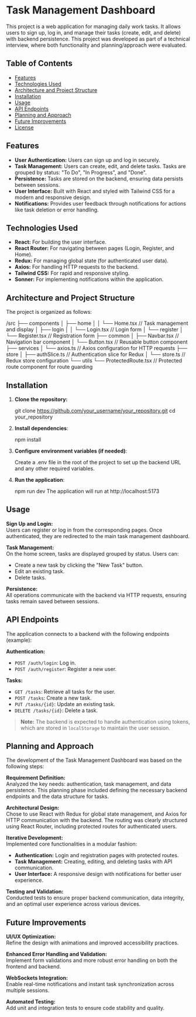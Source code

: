 # Task Management Dashboard

This project is a web application for managing daily work tasks. It allows users to sign up, log in, and manage their tasks (create, edit, and delete) with backend persistence. This project was developed as part of a technical interview, where both functionality and planning/approach were evaluated.

## Table of Contents

- [Features](#features)
- [Technologies Used](#technologies-used)
- [Architecture and Project Structure](#architecture-and-project-structure)
- [Installation](#installation)
- [Usage](#usage)
- [API Endpoints](#api-endpoints)
- [Planning and Approach](#planning-and-approach)
- [Future Improvements](#future-improvements)
- [License](#license)

## Features

- **User Authentication:** Users can sign up and log in securely.
- **Task Management:** Users can create, edit, and delete tasks. Tasks are grouped by status: "To Do", "In Progress", and "Done".
- **Persistence:** Tasks are stored on the backend, ensuring data persists between sessions.
- **User Interface:** Built with React and styled with Tailwind CSS for a modern and responsive design.
- **Notifications:** Provides user feedback through notifications for actions like task deletion or error handling.

## Technologies Used

- **React:** For building the user interface.
- **React Router:** For navigating between pages (Login, Register, and Home).
- **Redux:** For managing global state (for authenticated user data).
- **Axios:** For handling HTTP requests to the backend.
- **Tailwind CSS:** For rapid and responsive styling.
- **Sonner:** For implementing notifications within the application.

## Architecture and Project Structure

The project is organized as follows:

/src
 ├── components
 │   ├── home
 │   │   └── Home.tsx          // Task management and display
 │   ├── login
 │   │   └── Login.tsx         // Login form
 │   └── register
 │       └── Register.tsx      // Registration form
 ├── common
 │   ├── Navbar.tsx            // Navigation bar component
 │   └── Button.tsx            // Reusable button component
 ├── services
 │   └── axios.ts              // Axios configuration for HTTP requests
 ├── store
 │   ├── authSlice.ts          // Authentication slice for Redux
 │   └── store.ts              // Redux store configuration
 └── utils
     └── ProtectedRoute.tsx    // Protected route component for route guarding

## Installation

1. **Clone the repository:**

   git clone https://github.com/your_username/your_repository.git
   cd your_repository

2. **Install dependencies**:

   npm install

3. **Configure environment variables (if needed)**:

   Create a .env file in the root of the project to set up the backend URL and any other required variables.

4. **Run the application**:

   npm run dev
  The application will run at http://localhost:5173

## Usage

**Sign Up and Login:**  
Users can register or log in from the corresponding pages. Once authenticated, they are redirected to the main task management dashboard.

**Task Management:**  
On the home screen, tasks are displayed grouped by status. Users can:
- Create a new task by clicking the "New Task" button.
- Edit an existing task.
- Delete tasks.

**Persistence:**  
All operations communicate with the backend via HTTP requests, ensuring tasks remain saved between sessions.

## API Endpoints

The application connects to a backend with the following endpoints (example):

**Authentication:**
- `POST /auth/login`: Log in.
- `POST /auth/register`: Register a new user.

**Tasks:**
- `GET /tasks`: Retrieve all tasks for the user.
- `POST /tasks`: Create a new task.
- `PUT /tasks/{id}`: Update an existing task.
- `DELETE /tasks/{id}`: Delete a task.

> **Note:** The backend is expected to handle authentication using tokens, which are stored in `localStorage` to maintain the user session.

## Planning and Approach

The development of the Task Management Dashboard was based on the following steps:

**Requirement Definition:**  
Analyzed the key needs: authentication, task management, and data persistence. This planning phase included defining the necessary backend endpoints and the data structure for tasks.

**Architectural Design:**  
Chose to use React with Redux for global state management, and Axios for HTTP communication with the backend. The routing was clearly structured using React Router, including protected routes for authenticated users.

**Iterative Development:**  
Implemented core functionalities in a modular fashion:
- **Authentication:** Login and registration pages with protected routes.
- **Task Management:** Creating, editing, and deleting tasks with API communication.
- **User Interface:** A responsive design with notifications for better user experience.

**Testing and Validation:**  
Conducted tests to ensure proper backend communication, data integrity, and an optimal user experience across various devices.

## Future Improvements

**UI/UX Optimization:**  
Refine the design with animations and improved accessibility practices.

**Enhanced Error Handling and Validation:**  
Implement form validations and more robust error handling on both the frontend and backend.

**WebSockets Integration:**  
Enable real-time notifications and instant task synchronization across multiple sessions.

**Automated Testing:**  
Add unit and integration tests to ensure code stability and quality.
